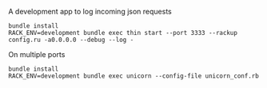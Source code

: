 
A development app to log incoming json requests

```shell
bundle install
RACK_ENV=development bundle exec thin start --port 3333 --rackup config.ru -a0.0.0.0 --debug --log -
```

On multiple ports

```shell
bundle install
RACK_ENV=development bundle exec unicorn --config-file unicorn_conf.rb
```
